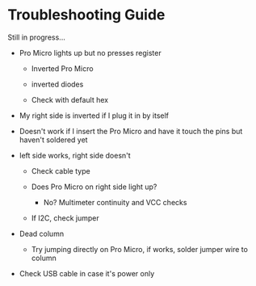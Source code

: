 # Troubleshooting Guide

Still in progress...

* Pro Micro lights up but no presses register

  * Inverted Pro Micro

  * inverted diodes

  * Check with default hex

* My right side is inverted if I plug it in by itself

* Doesn't work if I insert the Pro Micro and have it touch the pins but haven't soldered yet

* left side works, right side doesn't

  * Check cable type

  * Does Pro Micro on right side light up?

    * No? Multimeter continuity and VCC checks

  * If I2C, check jumper

* Dead column

  * Try jumping directly on Pro Micro, if works, solder jumper wire to column

* Check USB cable in case it's power only



